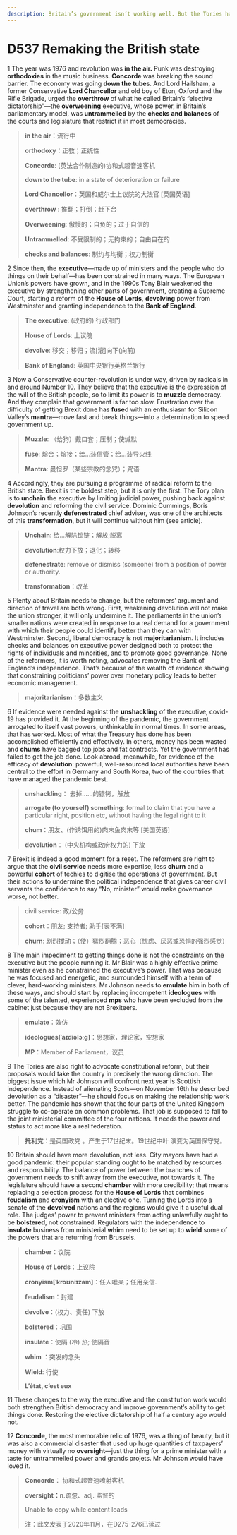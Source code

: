 ```yaml
---
description: Britain’s government isn’t working well. But the Tories have got the wrong ideas for how to fix it
---
```


# D537 Remaking the British state
1 The year was 1976 and revolution was **in the air.** Punk was destroying **orthodoxies** in the music business. **Concorde** was breaking the sound barrier. The economy was going **down the tube**s. And Lord Hailsham, a former Conservative **Lord Chancellor** and old boy of Eton, Oxford and the Rifle Brigade, urged the **overthrow** of what he called Britain’s “elective dictatorship”—the **overweening** executive, whose power, in Britain’s parliamentary model, was **untrammelled** by the **checks and balances** of the courts and legislature that restrict it in most democracies.

> **in the air**：流行中
>
> **orthodoxy**：正教；正统性
>
> **Concorde**: (英法合作制造的)协和式超音速客机
>
> **down to the tube**: in a state of deterioration or failure
>
> **Lord Chancellor**：英国和威尔士上议院的大法官 [英国英语]
>
> **overthrow** : 推翻；打倒；赶下台
>
> **Overweening**: 傲慢的；自负的；过于自信的
>
> **Untrammelled**: 不受限制的；无拘束的；自由自在的
>
> **checks and balances**: 制约与均衡；权力制衡
>

2 Since then, the **executive**—made up of ministers and the people who do things on their behalf—has been constrained in many ways. The European Union’s powers have grown, and in the 1990s Tony Blair weakened the executive by strengthening other parts of government, creating a Supreme Court, starting a reform of the **House of Lords**, **devolving** power from Westminster and granting independence to the **Bank of England**.

> **The executive**:  (政府的) 行政部门
>
> **House of Lords**: 上议院
>
> **devolve**: 移交；移归；流[滚]向下(向前)
>
> **Bank of England**: 英国中央银行英格兰银行
>

3 Now a Conservative counter-revolution is under way, driven by radicals in and around Number 10. They believe that the executive is the expression of the will of the British people, so to limit its power is to **muzzle** democracy. And they complain that government is far too slow. Frustration over the difficulty of getting Brexit done has **fuse**d with an enthusiasm for Silicon Valley’s **mantra**—move fast and break things—into a determination to speed government up.

> **Muzzle**: （给狗）戴口套；压制；使缄默
>
> **fuse**: 熔合；熔接；给…装信管；给…装导火线
>
> **Mantra**: 曼怛罗（某些宗教的念咒）；咒语
>

4 Accordingly, they are pursuing a programme of radical reform to the British state. Brexit is the boldest step, but it is only the first. The Tory plan is to **unchain** the executive by limiting judicial power, pushing back against **devolution** and reforming the civil service. Dominic Cummings, Boris Johnson’s recently **defenestrated** chief adviser, was one of the architects of this **transformation**, but it will continue without him (see article).

> **Unchain**: 给…解除锁链；解放;脱离
>
> **devolution**:权力下放；退化；转移
>
> **defenestrate**: remove or dismiss (someone) from a position of power or authority.
>
> **transformation**：改革
>

5 Plenty about Britain needs to change, but the reformers’ argument and direction of travel are both wrong. First, weakening devolution will not make the union stronger, it will only undermine it. The parliaments in the union’s smaller nations were created in response to a real demand for a government with which their people could identify better than they can with Westminster. Second, liberal democracy is not **majoritarianism**. It includes checks and balances on executive power designed both to protect the rights of individuals and minorities, and to promote good governance. None of the reformers, it is worth noting, advocates removing the Bank of England’s independence. That’s because of the wealth of evidence showing that constraining politicians’ power over monetary policy leads to better economic management.

> **majoritarianism**：多数主义
>

6 If evidence were needed against the **unshackling** of the executive, covid-19 has provided it. At the beginning of the pandemic, the government arrogated to itself vast powers, unthinkable in normal times. In some areas, that has worked. Most of what the Treasury has done has been accomplished efficiently and effectively. In others, money has been wasted and **chums** have bagged top jobs and fat contracts. Yet the government has failed to get the job done. Look abroad, meanwhile, for evidence of the efficacy of **devolution**: powerful, well-resourced local authorities have been central to the effort in Germany and South Korea, two of the countries that have managed the pandemic best.

> **unshackling**： 去掉……的镣铐，解放
>
> **arrogate (to yourself) something**: formal to claim that you have a particular right, position etc, without having the legal right to it
>
> **chum**：朋友、(作诱饵用的)肉末鱼肉末等 [美国英语]
>
> **devolution**： (中央机构或政府权力的) 下放
>

7 Brexit is indeed a good moment for a reset. The reformers are right to argue that the **civil service** needs more expertise, less **churn** and a powerful **cohort** of techies to digitise the operations of government. But their actions to undermine the political independence that gives career civil servants the confidence to say “No, minister” would make governance worse, not better.

> civil service: 政/公务
>
> **cohort**：朋友; 支持者; 助手[表不满]
>
> **churn**: 剧烈搅动；（使）猛烈翻腾；恶心（忧虑、厌恶或恐惧的强烈感觉）
>

8 The main impediment to getting things done is not the constraints on the executive but the people running it. Mr Blair was a highly effective prime minister even as he constrained the executive’s power. That was because he was focused and energetic, and surrounded himself with a team of clever, hard-working ministers. Mr Johnson needs to **emulate** him in both of these ways, and should start by replacing incompetent **ideologues** with some of the talented, experienced **mps** who have been excluded from the cabinet just because they are not Brexiteers.

> **emulate**：效仿
>
> **ideologues[ˈaɪdiəlɔːɡ]**：思想家，理论家，空想家
>
> **MP**：Member of Parliament，议员
>

9 The Tories are also right to advocate constitutional reform, but their proposals would take the country in precisely the wrong direction. The biggest issue which Mr Johnson will confront next year is Scottish independence. Instead of alienating Scots—on November 16th he described devolution as a “disaster”—he should focus on making the relationship work better. The pandemic has shown that the four parts of the United Kingdom struggle to co-operate on common problems. That job is supposed to fall to the joint ministerial committee of the four nations. It needs the power and status to act more like a real federation.

> **托利党**：是英国政党  。产生于17世纪末。19世纪中叶 演变为英国保守党。
>

10 Britain should have more devolution, not less. City mayors have had a good pandemic: their popular standing ought to be matched by resources and responsibility. The balance of power between the branches of government needs to shift away from the executive, not towards it. The legislature should have a second **chamber** with more credibility; that means replacing a selection process for the **House of Lords** that combines **feudalism** and **cronyism** with an elective one. Turning the Lords into a senate of the **devolved** nations and the regions would give it a useful dual role. The judges’ power to prevent ministers from acting unlawfully ought to be **bolstered**, not constrained. Regulators with the independence to **insulate** business from ministerial **whim** need to be set up to **wield** some of the powers that are returning from Brussels.

> **chamber**：议院
>
> **House of Lords**：上议院
>
> **cronyism[ˈkroʊniɪzəm]**：任人唯亲；任用亲信.
>
> **feudalism**：封建
>
> **devolve**：(权力、责任) 下放
>
> **bolstered**：巩固
>
> **insulate**：使隔 (冷) 热; 使隔音
>
> **whim** ：突发的念头
>
> **Wield**: 行使
>
> **L’état, c’est eux**
>

11 These changes to the way the executive and the constitution work would both strengthen British democracy and improve government’s ability to get things done. Restoring the elective dictatorship of half a century ago would not.

12 **Concorde**, the most memorable relic of 1976, was a thing of beauty, but it was also a commercial disaster that used up huge quantities of taxpayers’ money with virtually no **oversight**—just the thing for a prime minister with a taste for untrammelled power and grands projets. Mr Johnson would have loved it.

> **Concorde**： 协和式超音速喷射客机
>
> **oversight：n**.疏忽、adj. 监督的
>
> Unable to copy while content loads
>
> 注：此文发表于2020年11月，在D275-276已读过
>


